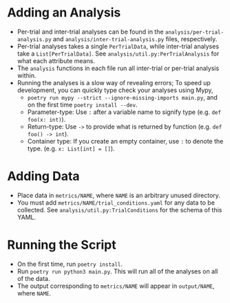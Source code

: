﻿# Adding an Analysis
- Per-trial and inter-trial analyses can be found in the `analysis/per-trial-analysis.py` and `analysis/inter-trial-analysis.py` files, respectively.
- Per-trial analyses takes a single `PerTrialData`, while inter-trial analyses take a `List[PerTrialData]`. See `analysis/util.py:PerTrialAnalysis` for what each attribute means.
- The `analysis` functions in each file run all inter-trial or per-trial analysis within. 
- Running the analyses is a slow way of revealing errors; To speed up development, you can quickly type check your analyses using Mypy,
  - `poetry run mypy --strict --ignore-missing-imports main.py`, and on the first time `poetry install --dev`.
  - Parameter-type: Use `:` after a variable name to signify type (e.g. `def foo(x: int)`).
  - Return-type: Use `->` to provide what is returned by function (e.g. `def foo() -> int`).
  - Container type: If you create an empty container, use `:` to denote the type. (e.g. `x: List[int] = []`).

# Adding Data
- Place data in `metrics/NAME`, where `NAME` is an arbitrary unused directory.
- You must add `metrics/NAME/trial_conditions.yaml` for any data to be collected. See `analysis/util.py:TrialConditions` for the schema of this YAML.

# Running the Script
- On the first time, run `poetry install`.
- Run `poetry run python3 main.py`. This will run all of the analyses on all of the data.
- The output corresponding to `metrics/NAME` will appear in `output/NAME`, where `NAME`.
